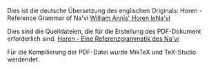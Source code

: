Dies ist die deutsche Übersetzung des englischen Originals: Horen - Reference Grammar of Na'vi
[William Annis' Horen leNa'vi](https://github.com/horen-lenavi/Horen)

Dies sind die Quelldateien, die für die Erstellung des PDF-Dokument erforderlich sind.
[Horen - Eine Referenzgrammatik des Na'vi](https://files.learnnavi.org/docs/horen-lenavi_de.pdf)

Für die Kompilierung der PDF-Datei wurde MikTeX und TeX-Studio werdendet.